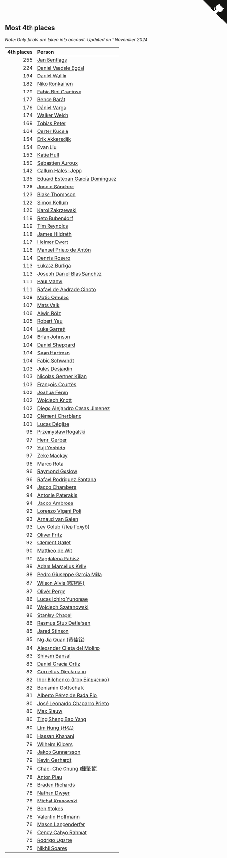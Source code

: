 ## Most 4th places

*Note: Only finals are taken into account.*
*Updated on  1 November 2024*

| 4th places | Person |
| ---: | :--- |
| 255 | [Jan Bentlage](https://www.worldcubeassociation.org/persons/2010BENT01) |
| 224 | [Daniel Vædele Egdal](https://www.worldcubeassociation.org/persons/2013EGDA01) |
| 194 | [Daniel Wallin](https://www.worldcubeassociation.org/persons/2013WALL03) |
| 182 | [Niko Ronkainen](https://www.worldcubeassociation.org/persons/2010RONK01) |
| 179 | [Fabio Bini Graciose](https://www.worldcubeassociation.org/persons/2010GRAC02) |
| 177 | [Bence Barát](https://www.worldcubeassociation.org/persons/2008BARA01) |
| 176 | [Dániel Varga](https://www.worldcubeassociation.org/persons/2008VARG01) |
| 174 | [Walker Welch](https://www.worldcubeassociation.org/persons/2011WELC01) |
| 169 | [Tobias Peter](https://www.worldcubeassociation.org/persons/2014PETE03) |
| 164 | [Carter Kucala](https://www.worldcubeassociation.org/persons/2015KUCA01) |
| 154 | [Erik Akkersdijk](https://www.worldcubeassociation.org/persons/2005AKKE01) |
| 154 | [Evan Liu](https://www.worldcubeassociation.org/persons/2009LIUE01) |
| 153 | [Katie Hull](https://www.worldcubeassociation.org/persons/2010HULL01) |
| 150 | [Sébastien Auroux](https://www.worldcubeassociation.org/persons/2008AURO01) |
| 142 | [Callum Hales-Jepp](https://www.worldcubeassociation.org/persons/2012HALE01) |
| 135 | [Eduard Esteban García Domínguez](https://www.worldcubeassociation.org/persons/2011EDUA01) |
| 126 | [Josete Sánchez](https://www.worldcubeassociation.org/persons/2015SANC18) |
| 123 | [Blake Thompson](https://www.worldcubeassociation.org/persons/2010THOM03) |
| 122 | [Simon Kellum](https://www.worldcubeassociation.org/persons/2016KELL12) |
| 120 | [Karol Zakrzewski](https://www.worldcubeassociation.org/persons/2014ZAKR01) |
| 119 | [Reto Bubendorf](https://www.worldcubeassociation.org/persons/2012BUBE01) |
| 119 | [Tim Reynolds](https://www.worldcubeassociation.org/persons/2005REYN01) |
| 118 | [James Hildreth](https://www.worldcubeassociation.org/persons/2009HILD01) |
| 117 | [Helmer Ewert](https://www.worldcubeassociation.org/persons/2015EWER01) |
| 116 | [Manuel Prieto de Antón](https://www.worldcubeassociation.org/persons/2015ANTO04) |
| 114 | [Dennis Rosero](https://www.worldcubeassociation.org/persons/2010ROSE03) |
| 113 | [Łukasz Burliga](https://www.worldcubeassociation.org/persons/2013BURL01) |
| 113 | [Joseph Daniel Blas Sanchez](https://www.worldcubeassociation.org/persons/2016SANC08) |
| 111 | [Paul Mahvi](https://www.worldcubeassociation.org/persons/2012MAHV01) |
| 111 | [Rafael de Andrade Cinoto](https://www.worldcubeassociation.org/persons/2007CINO01) |
| 108 | [Matic Omulec](https://www.worldcubeassociation.org/persons/2010OMUL02) |
| 107 | [Mats Valk](https://www.worldcubeassociation.org/persons/2007VALK01) |
| 106 | [Alwin Rölz](https://www.worldcubeassociation.org/persons/2016ROLZ01) |
| 105 | [Robert Yau](https://www.worldcubeassociation.org/persons/2009YAUR01) |
| 104 | [Luke Garrett](https://www.worldcubeassociation.org/persons/2017GARR05) |
| 104 | [Brian Johnson](https://www.worldcubeassociation.org/persons/2013JOHN10) |
| 104 | [Daniel Sheppard](https://www.worldcubeassociation.org/persons/2009SHEP01) |
| 104 | [Sean Hartman](https://www.worldcubeassociation.org/persons/2016HART02) |
| 104 | [Fabio Schwandt](https://www.worldcubeassociation.org/persons/2014SCHW02) |
| 103 | [Jules Desjardin](https://www.worldcubeassociation.org/persons/2010DESJ01) |
| 103 | [Nicolas Gertner Kilian](https://www.worldcubeassociation.org/persons/2013GERT01) |
| 103 | [François Courtès](https://www.worldcubeassociation.org/persons/2008COUR01) |
| 102 | [Joshua Feran](https://www.worldcubeassociation.org/persons/2011FERA01) |
| 102 | [Wojciech Knott](https://www.worldcubeassociation.org/persons/2011KNOT01) |
| 102 | [Diego Alejandro Casas Jimenez](https://www.worldcubeassociation.org/persons/2014JIME05) |
| 102 | [Clément Cherblanc](https://www.worldcubeassociation.org/persons/2014CHER05) |
| 101 | [Lucas Déglise](https://www.worldcubeassociation.org/persons/2015DEGL01) |
| 98 | [Przemysław Rogalski](https://www.worldcubeassociation.org/persons/2013ROGA02) |
| 97 | [Henri Gerber](https://www.worldcubeassociation.org/persons/2014GERB01) |
| 97 | [Yuji Yoshida](https://www.worldcubeassociation.org/persons/2015YOSH01) |
| 97 | [Zeke Mackay](https://www.worldcubeassociation.org/persons/2015MACK06) |
| 96 | [Marco Rota](https://www.worldcubeassociation.org/persons/2009ROTA01) |
| 96 | [Raymond Goslow](https://www.worldcubeassociation.org/persons/2014GOSL01) |
| 96 | [Rafael Rodriguez Santana](https://www.worldcubeassociation.org/persons/2012SANT12) |
| 94 | [Jacob Chambers](https://www.worldcubeassociation.org/persons/2017CHAM09) |
| 94 | [Antonie Paterakis](https://www.worldcubeassociation.org/persons/2012PATE01) |
| 94 | [Jacob Ambrose](https://www.worldcubeassociation.org/persons/2010AMBR01) |
| 93 | [Lorenzo Vigani Poli](https://www.worldcubeassociation.org/persons/2007POLI01) |
| 93 | [Arnaud van Galen](https://www.worldcubeassociation.org/persons/2006GALE01) |
| 93 | [Lev Golub (Лев Голуб)](https://www.worldcubeassociation.org/persons/2014HOLU01) |
| 92 | [Oliver Fritz](https://www.worldcubeassociation.org/persons/2014FRIT02) |
| 92 | [Clément Gallet](https://www.worldcubeassociation.org/persons/2004GALL02) |
| 90 | [Mattheo de Wit](https://www.worldcubeassociation.org/persons/2015WITM01) |
| 90 | [Magdalena Pabisz](https://www.worldcubeassociation.org/persons/2017PABI01) |
| 89 | [Adam Marcellus Kelly](https://www.worldcubeassociation.org/persons/2016KELL10) |
| 88 | [Pedro Giuseppe Garcia Milla](https://www.worldcubeassociation.org/persons/2016MILL07) |
| 87 | [Wilson Alvis (陈智胜)](https://www.worldcubeassociation.org/persons/2011ALVI01) |
| 87 | [Olivér Perge](https://www.worldcubeassociation.org/persons/2007PERG01) |
| 86 | [Lucas Ichiro Yunomae](https://www.worldcubeassociation.org/persons/2014YUNO01) |
| 86 | [Wojciech Szatanowski](https://www.worldcubeassociation.org/persons/2011SZAT01) |
| 86 | [Stanley Chapel](https://www.worldcubeassociation.org/persons/2016CHAP04) |
| 86 | [Rasmus Stub Detlefsen](https://www.worldcubeassociation.org/persons/2014DETL01) |
| 85 | [Jared Stinson](https://www.worldcubeassociation.org/persons/2014STIN01) |
| 85 | [Ng Jia Quan (黄佳铨)](https://www.worldcubeassociation.org/persons/2015QUAN03) |
| 84 | [Alexander Olleta del Molino](https://www.worldcubeassociation.org/persons/2008OLLE01) |
| 83 | [Shivam Bansal](https://www.worldcubeassociation.org/persons/2011BANS02) |
| 83 | [Daniel Gracia Ortiz](https://www.worldcubeassociation.org/persons/2009ORTI01) |
| 82 | [Cornelius Dieckmann](https://www.worldcubeassociation.org/persons/2009DIEC01) |
| 82 | [Ihor Bilchenko (Ігор Більченко)](https://www.worldcubeassociation.org/persons/2011BILC01) |
| 82 | [Benjamin Gottschalk](https://www.worldcubeassociation.org/persons/2016GOTT01) |
| 81 | [Alberto Pérez de Rada Fiol](https://www.worldcubeassociation.org/persons/2011FIOL01) |
| 80 | [José Leonardo Chaparro Prieto](https://www.worldcubeassociation.org/persons/2011CHAP01) |
| 80 | [Max Siauw](https://www.worldcubeassociation.org/persons/2017SIAU02) |
| 80 | [Ting Sheng Bao Yang](https://www.worldcubeassociation.org/persons/2008BAOY01) |
| 80 | [Lim Hung (林弘)](https://www.worldcubeassociation.org/persons/2016HUNG08) |
| 80 | [Hassan Khanani](https://www.worldcubeassociation.org/persons/2018KHAN26) |
| 79 | [Wilhelm Kilders](https://www.worldcubeassociation.org/persons/2010KILD02) |
| 79 | [Jakob Gunnarsson](https://www.worldcubeassociation.org/persons/2015GUNN01) |
| 79 | [Kevin Gerhardt](https://www.worldcubeassociation.org/persons/2013GERH01) |
| 79 | [Chao-Che Chung (鍾肇哲)](https://www.worldcubeassociation.org/persons/2012CHON03) |
| 78 | [Anton Piau](https://www.worldcubeassociation.org/persons/2008PIAU01) |
| 78 | [Braden Richards](https://www.worldcubeassociation.org/persons/2017RICH02) |
| 78 | [Nathan Dwyer](https://www.worldcubeassociation.org/persons/2011DWYE02) |
| 78 | [Michał Krasowski](https://www.worldcubeassociation.org/persons/2013KRAS02) |
| 78 | [Ben Stokes](https://www.worldcubeassociation.org/persons/2018STOK01) |
| 76 | [Valentin Hoffmann](https://www.worldcubeassociation.org/persons/2011HOFF02) |
| 76 | [Mason Langenderfer](https://www.worldcubeassociation.org/persons/2013LANG03) |
| 76 | [Cendy Cahyo Rahmat](https://www.worldcubeassociation.org/persons/2010RAHM02) |
| 75 | [Rodrigo Ugarte](https://www.worldcubeassociation.org/persons/2015UGAR01) |
| 75 | [Nikhil Soares](https://www.worldcubeassociation.org/persons/2015SOAR01) |


<a href="https://github.com/jonatanklosko/wca_statistics" class="github-corner" aria-label="View source on Github"><svg width="80" height="80" viewBox="0 0 250 250" style="fill:#151513; color:#fff; position: absolute; top: 0; border: 0; right: 0;" aria-hidden="true"><path d="M0,0 L115,115 L130,115 L142,142 L250,250 L250,0 Z"></path><path d="M128.3,109.0 C113.8,99.7 119.0,89.6 119.0,89.6 C122.0,82.7 120.5,78.6 120.5,78.6 C119.2,72.0 123.4,76.3 123.4,76.3 C127.3,80.9 125.5,87.3 125.5,87.3 C122.9,97.6 130.6,101.9 134.4,103.2" fill="currentColor" style="transform-origin: 130px 106px;" class="octo-arm"></path><path d="M115.0,115.0 C114.9,115.1 118.7,116.5 119.8,115.4 L133.7,101.6 C136.9,99.2 139.9,98.4 142.2,98.6 C133.8,88.0 127.5,74.4 143.8,58.0 C148.5,53.4 154.0,51.2 159.7,51.0 C160.3,49.4 163.2,43.6 171.4,40.1 C171.4,40.1 176.1,42.5 178.8,56.2 C183.1,58.6 187.2,61.8 190.9,65.4 C194.5,69.0 197.7,73.2 200.1,77.6 C213.8,80.2 216.3,84.9 216.3,84.9 C212.7,93.1 206.9,96.0 205.4,96.6 C205.1,102.4 203.0,107.8 198.3,112.5 C181.9,128.9 168.3,122.5 157.7,114.1 C157.9,116.9 156.7,120.9 152.7,124.9 L141.0,136.5 C139.8,137.7 141.6,141.9 141.8,141.8 Z" fill="currentColor" class="octo-body"></path></svg></a><style>.github-corner:hover .octo-arm{animation:octocat-wave 560ms ease-in-out}@keyframes octocat-wave{0%,100%{transform:rotate(0)}20%,60%{transform:rotate(-25deg)}40%,80%{transform:rotate(10deg)}}@media (max-width:500px){.github-corner:hover .octo-arm{animation:none}.github-corner .octo-arm{animation:octocat-wave 560ms ease-in-out}}</style>
